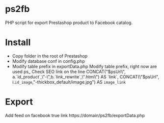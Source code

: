 # ps2fb
PHP script for export Prestashop product to Facebook catalog.

# Install
- Copy folder in the root of Prestashop
- Modify database conf in config.php
- Modify table prefix in exportData.php
Modify table prefix, right now are used ps_
Check SEO link on the line
    CONCAT(\"$psUrl\", a.`id_product`,\"-\",b.`link_rewrite`,\".html\") AS `link`,
    CONCAT(\"$psUrl\", i.`id_image`,\"-thickbox_default/image.jpg\") AS `image_link`

# Export
Add feed on facebook true link https://domain/ps2fb/exportData.php
